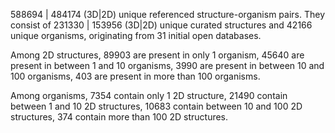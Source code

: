 588694 | 484174 (3D|2D) unique referenced structure-organism pairs. 
 They consist of 
 231330 | 153956 (3D|2D) unique curated structures and 
 42166 unique organisms,
 originating from 
 31 initial open databases. 
 
 Among 2D structures, 
 89903 are present in only 1 organism, 
 45640 are present in between 1 and 10 organisms, 
 3990 are present in between 10 and 100 organisms, 
 403 are present in more than 100 organisms. 
 
 Among organisms, 
 7354 contain only 1 2D structure, 
 21490 contain between 1 and 10 2D structures, 
 10683 contain between 10 and 100 2D structures, 
 374 contain more than 100 2D structures. 
